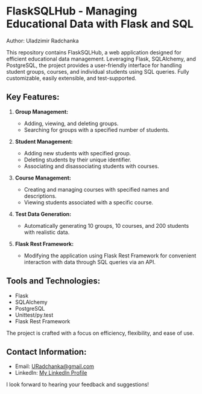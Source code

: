 # FlaskSQLHub - Managing Educational Data with Flask and SQL

Author: Uladzimir Radchanka

This repository contains FlaskSQLHub, a web application designed for efficient educational data management. Leveraging Flask, SQLAlchemy, and PostgreSQL, the project provides a user-friendly interface for handling student groups, courses, and individual students using SQL queries. Fully customizable, easily extensible, and test-supported.

## Key Features:

1. **Group Management:**
   - Adding, viewing, and deleting groups.
   - Searching for groups with a specified number of students.

2. **Student Management:**
   - Adding new students with specified group.
   - Deleting students by their unique identifier.
   - Associating and disassociating students with courses.

3. **Course Management:**
   - Creating and managing courses with specified names and descriptions.
   - Viewing students associated with a specific course.

4. **Test Data Generation:**
   - Automatically generating 10 groups, 10 courses, and 200 students with realistic data.

5. **Flask Rest Framework:**
   - Modifying the application using Flask Rest Framework for convenient interaction with data through SQL queries via an API.

## Tools and Technologies:

- Flask
- SQLAlchemy
- PostgreSQL
- Unittest/py.test
- Flask Rest Framework

The project is crafted with a focus on efficiency, flexibility, and ease of use.

## Contact Information:

- Email: URadchanka@gmail.com
- LinkedIn: [My LinkedIn Profile](https://www.linkedin.com/in/uladzimir-radchanka-3635322a2/)

I look forward to hearing your feedback and suggestions!
